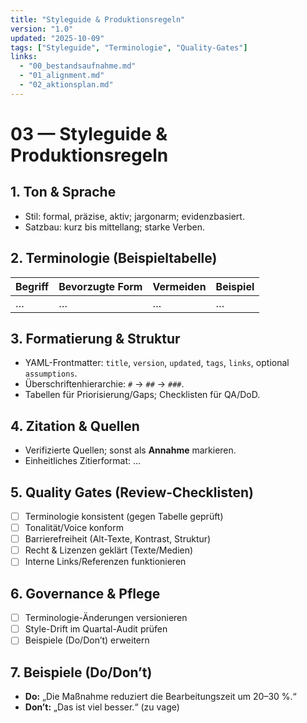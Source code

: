 ```yaml
---
title: "Styleguide & Produktionsregeln"
version: "1.0"
updated: "2025-10-09"
tags: ["Styleguide", "Terminologie", "Quality-Gates"]
links:
  - "00_bestandsaufnahme.md"
  - "01_alignment.md"
  - "02_aktionsplan.md"
---
```


# 03 — Styleguide & Produktionsregeln

## 1. Ton & Sprache
- Stil: formal, präzise, aktiv; jargonarm; evidenzbasiert.
- Satzbau: kurz bis mittellang; starke Verben.

## 2. Terminologie (Beispieltabelle)
| Begriff | Bevorzugte Form | Vermeiden | Beispiel |
|---|---|---|---|
| … | … | … | … |

## 3. Formatierung & Struktur
- YAML-Frontmatter: `title`, `version`, `updated`, `tags`, `links`, optional `assumptions`.
- Überschriftenhierarchie: `#` → `##` → `###`.
- Tabellen für Priorisierung/Gaps; Checklisten für QA/DoD.

## 4. Zitation & Quellen
- Verifizierte Quellen; sonst als **Annahme** markieren.
- Einheitliches Zitierformat: …

## 5. Quality Gates (Review-Checklisten)
- [ ] Terminologie konsistent (gegen Tabelle geprüft)  
- [ ] Tonalität/Voice konform  
- [ ] Barrierefreiheit (Alt-Texte, Kontrast, Struktur)  
- [ ] Recht & Lizenzen geklärt (Texte/Medien)  
- [ ] Interne Links/Referenzen funktionieren

## 6. Governance & Pflege
- [ ] Terminologie-Änderungen versionieren  
- [ ] Style-Drift im Quartal-Audit prüfen  
- [ ] Beispiele (Do/Don’t) erweitern

## 7. Beispiele (Do/Don’t)
- **Do:** „Die Maßnahme reduziert die Bearbeitungszeit um 20–30 %.“
- **Don’t:** „Das ist viel besser.“ (zu vage)
